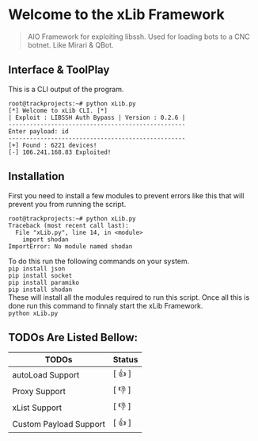 # Welcome to the xLib Framework
>AIO Framework for exploiting libssh. Used for loading bots to a CNC botnet. Like
Mirari & QBot.

## Interface & ToolPlay
This is a CLI output of the program.
```
root@trackprojects:~# python xLib.py 
[*] Welcome to xLib CLI. [*]
| Exploit : LIBSSH Auth Bypass | Version : 0.2.6 |
--------------------------------------------------
Enter payload: id 
--------------------------------------------------
[+] Found : 6221 devices!
[-] 106.241.168.83 Exploited!
```

## Installation
First you need to install a few modules to prevent errors like this that will prevent you from running the script.
```
root@trackprojects:~# python xLib.py 
Traceback (most recent call last):
  File "xLib.py", line 14, in <module>
    import shodan
ImportError: No module named shodan
```
To do this run the following commands on your system. <br>
```pip install json```<br>
```pip install socket```<br>
```pip install paramiko```<br>
```pip install shodan```<br>
These will install all the modules required to run this script. Once all this is done run this command to finnaly start the xLib Framework.<br>
```python xLib.py```

## TODOs Are Listed Bellow:
TODOs | Status
------|-------
autoLoad Support | [ :+1: ]
Proxy Support | [ :-1: ]
xList Support | [ :-1: ]
Custom Payload Support | [ :+1: ]
